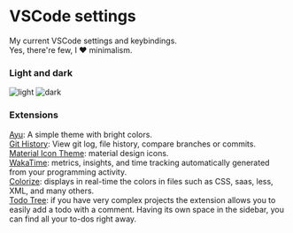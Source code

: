 # VSCode settings
My current VSCode settings and keybindings.  
Yes, there're few, I ❤️ minimalism.

### Light and dark
![light](https://user-images.githubusercontent.com/22590804/199760116-fe146177-b065-469e-beed-6a2dca710108.png)
![dark](https://user-images.githubusercontent.com/22590804/199760132-91aa24a3-c409-48c7-8b9f-d69306d79f75.png)

### Extensions
[Ayu](https://marketplace.visualstudio.com/items?itemName=teabyii.ayu): A simple theme with bright colors.  
[Git History](https://marketplace.visualstudio.com/items?itemName=donjayamanne.githistory): View git log, file history, compare branches or commits.  
[Material Icon Theme](https://marketplace.visualstudio.com/items?itemName=PKief.material-icon-theme): material design icons.  
[WakaTime](https://marketplace.visualstudio.com/items?itemName=WakaTime.vscode-wakatime): metrics, insights, and time tracking automatically generated from your programming activity.  
[Colorize](https://marketplace.visualstudio.com/items?itemName=kamikillerto.vscode-colorize): displays in real-time the colors in files such as CSS, saas, less, XML, and many others.  
[Todo Tree](https://marketplace.visualstudio.com/items?itemName=Gruntfuggly.todo-tree): if you have very complex projects the extension allows you to easily add a todo with a comment. Having its own space in the sidebar, you can find all your to-dos right away.